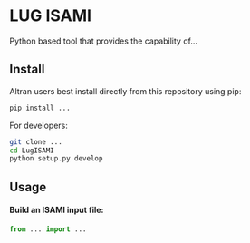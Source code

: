 # LUG ISAMI

Python based tool that provides the capability of...

## Install

Altran users best install directly from this repository using pip:

```bash
pip install ...
```

For developers:

```bash
git clone ...
cd LugISAMI
python setup.py develop
```

## Usage

#### Build an ISAMI input file:

```python
from ... import ...
```

